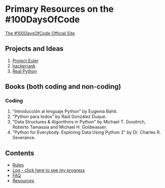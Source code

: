 # Primary Resources on the #100DaysOfCode

[The #100DaysOfCode Official Site](http://100daysofcode.com/)


## Projects and Ideas
1. [Project Euler](https://projecteuler.net)
2. [hackerrank](https://www.hackerrank.com/dashboard)
3. [Real Python](https://realpython.com/)


## Books (both coding and non-coding)

### Coding
1. "Introducción al lenguaje Python" by Eugenia Bahit.
1. "Python para todos" by Raúl González Duque.
2. "Data Structures & Algorithms in Python" by Michael T. Goodrich, Roberto Tamassia and Michael H. Goldwasser.
3. "Python for Everybody. Exploring Data Using Python 3" by Dr. Charles R. Severance.


## Contents
* [Rules](rules.md)
* [Log - click here to see my progress](log.md)
* [FAQ](FAQ.md)
* [Resources](resources.md)
